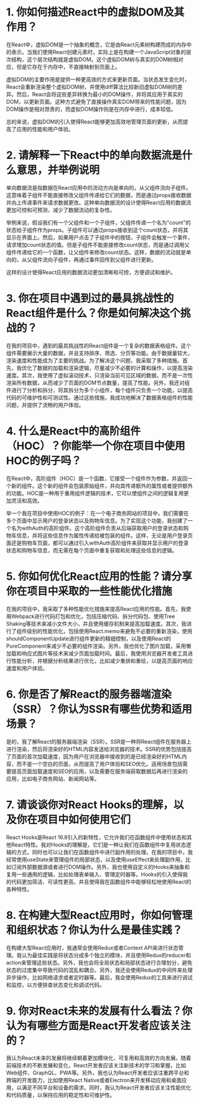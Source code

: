 # 1. 你如何描述React中的虚拟DOM及其作用？

在React中，虚拟DOM是一个抽象的概念，它是由React元素树构建而成的内存中的表示。当我们使用React创建元素时，实际上是在构建一个JavaScript对象的层次结构，这个层次结构就是虚拟DOM。这个虚拟DOM树与真实的DOM树相对应，但是它存在于内存中，不直接映射到页面上。

虚拟DOM的主要作用是提供一种更高效的方式来更新页面。当状态发生变化时，React会重新渲染整个虚拟DOM树，并使用diff算法比较新旧虚拟DOM树的差异。然后，React会将这些差异转换为最小的DOM操作，并将其应用于真实的DOM，以更新页面。这种方式避免了直接操作真实DOM带来的性能问题，因为DOM操作是相对昂贵的，而虚拟DOM操作则是在内存中进行，成本较低。

总的来说，虚拟DOM的引入使得React能够更加高效地管理页面的更新，从而提高了应用的性能和用户体验。  

# 2. 请解释一下React中的单向数据流是什么意思，并举例说明

单向数据流是指数据在React应用中的流动方向是单向的，从父组件流向子组件。这意味着子组件不能直接修改父组件传递给它们的数据，而是通过props接收数据并向上传递事件来请求数据更改。这种单向数据流的设计使得React应用的数据流更加可控和可预测，减少了数据流动的复杂性。

举例来说，假设我们有一个父组件和一个子组件，父组件传递一个名为"count"的状态给子组件作为props。子组件可以通过props接收到这个count状态，并将其显示在界面上。然后，如果用户点击了子组件中的按钮，子组件会触发一个事件，请求增加count状态的值。但是子组件不能直接修改count状态，而是通过调用父组件传递给它的一个函数，让父组件来修改count状态。这样，数据的流动就是单向的，从父组件流向子组件，再通过事件回传到父组件进行更新。

这样的设计使得React应用的数据流动更加清晰和可控，方便调试和维护。  

# 3. 你在项目中遇到过的最具挑战性的React组件是什么？你是如何解决这个挑战的？  

在我的项目中，遇到的最具挑战性的React组件是一个复杂的数据表格组件。这个组件需要展示大量的数据，并且支持排序、筛选、分页等功能。由于数据量较大，渲染速度和性能成为了主要的挑战。为了解决这个问题，我采取了多种措施。首先，我优化了数据的加载和渲染逻辑，尽量减少不必要的计算和操作，以提高渲染速度。其次，我使用了虚拟滚动技术，只渲染当前可见区域的数据，而不是一次性渲染所有数据，从而减少了页面的DOM节点数量，提高了性能。另外，我还对组件进行了分析和拆分，将其拆分为多个小组件，每个组件只负责一个功能，以提高代码的可维护性和可测试性。通过这些措施，我成功地解决了数据表格组件的性能问题，并提供了流畅的用户体验。  

# 4. 什么是React中的高阶组件（HOC）？你能举一个你在项目中使用HOC的例子吗？

在React中，高阶组件（HOC）是一个函数，它接受一个组件作为参数，并返回一个新的组件。这个新的组件会包装原始组件，并向其传递额外的属性或者提供额外的功能。HOC是一种用于重用组件逻辑的技术，它可以使组件之间的逻辑复用更加灵活和高效。

举一个我在项目中使用HOC的例子：在一个电子商务网站的项目中，我们需要在多个页面中显示用户的登录状态以及购物车信息。为了实现这个功能，我创建了一个名为withAuth的高阶组件。这个高阶组件负责从后端获取用户的登录状态和购物车信息，并将这些信息作为属性传递给被包装的组件。这样，无论是用户登录页面还是购物车页面，都可以通过引入withAuth高阶组件来获取并显示用户的登录状态和购物车信息，而无需在每个页面中重复获取和处理这些信息的逻辑。

# 5. 你如何优化React应用的性能？请分享你在项目中采取的一些性能优化措施

在我的项目中，我采取了多种性能优化措施来提高React应用的性能。首先，我使用Webpack进行代码打包和优化，包括压缩代码、拆分代码包、使用Tree Shaking等技术来减小文件大小，并且使用缓存机制来提高加载速度。其次，我进行了组件级别的性能优化，包括使用React.memo来避免不必要的重新渲染，使用shouldComponentUpdate进行组件更新的精细控制，以及使用React的PureComponent来减少不必要的组件渲染。另外，我也优化了图片加载，采用懒加载和响应式图片等技术来减少页面加载时间。最后，我使用浏览器开发者工具进行性能分析，并根据分析结果进行优化，比如减少重排和重绘，以提高页面的响应速度和用户体验。

# 6. 你是否了解React的服务器端渲染（SSR）？你认为SSR有哪些优势和适用场景？

是的，我了解React的服务器端渲染（SSR）。SSR是一种将React组件在服务器上进行渲染，然后将渲染好的HTML内容发送给浏览器的技术。SSR的优势包括提高了页面的首次加载速度，因为用户在浏览器中接收到的是已经渲染好的HTML内容，而不是一个空白的页面，从而提高了用户体验和SEO优化。适用场景包括需要提高页面加载速度和SEO的应用，以及需要在服务端获取数据后再进行渲染的应用，比如电子商务网站、新闻网站等。

# 7. 请谈谈你对React Hooks的理解，以及你在项目中如何使用它们

React Hooks是React 16.8引入的新特性，它允许我们在函数组件中使用状态和其他React特性。我对Hooks的理解是，它们是一种让我们在函数组件中复用状态逻辑的方式，同时也可以让我们在函数组件中进行副作用的处理。在我的项目中，我经常使用useState来管理组件的局部状态，以及使用useEffect来处理副作用，比如订阅外部数据源或者进行DOM操作。另外，我也使用自定义的Hooks来抽象和复用一些通用的逻辑，比如处理表单输入、管理定时器等。Hooks的引入使得我的代码更加简洁、可读性更高，并且使得我在函数组件中能够轻松地使用React的各种特性。

# 8. 在构建大型React应用时，你如何管理和组织状态？你认为什么是最佳实践？

在构建大型React应用时，我通常会使用Redux或者Context API来进行状态管理。我认为最佳实践是将状态分成多个独立的模块，并且使用Redux的reducer和action来管理这些状态。另外，我也会将全局状态和局部状态进行合理划分，避免状态的过度集中导致代码的混乱和耦合。另外，我还会使用Redux的中间件来处理异步操作，比如网络请求或者定时器等。最后，我会使用Redux的工具来进行调试和监控，以方便排查状态变化和调试代码。

# 9.  你对React未来的发展有什么看法？你认为有哪些方面是React开发者应该关注的？

我认为React未来的发展将继续朝着更加模块化、可复用和高效的方向发展。随着前端技术的不断发展和变化，React开发者应该关注新技术的学习和掌握，比如Web组件、GraphQL、PWA等。另外，我也认为React开发者应该注重跨平台和跨端的开发能力，比如使用React Native或者Electron来开发移动应用和桌面应用，以满足不同平台和设备的需求。同时，我认为React开发者应该关注性能优化和代码质量，以保持应用的稳定性和可维护性。
